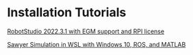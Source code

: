 # Installation Tutorials

[RobotStudio 2022.3.1 with EGM support and RPI license](robotstudio.md)

[Sawyer Simulation in WSL with Windows 10, ROS, and MATLAB](sawyer_wsl.md)
